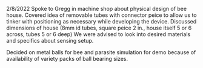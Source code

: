 2/8/2022
Spoke to Gregg in machine shop about physical design of bee house.
Covered idea of removable tubes with connector peice to allow us to tinker with positioning as necessary while developing the device.
Discussed dimensions of house (8mm id tubes, square peice 2 in., house itself 5 or 6 across, tubes 5 or 6 deep)
We were advised to look into desired materials and specifics about sensing setup.

Decided on metal balls for bee and parasite simulation for demo because of availability of variety packs of ball bearing sizes.
